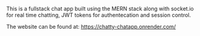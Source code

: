 This is a fullstack chat app built using the MERN stack along with socket.io for real time chatting, JWT tokens for authentecation and session control. 

The website can be found at: https://chatty-chatapp.onrender.com/
